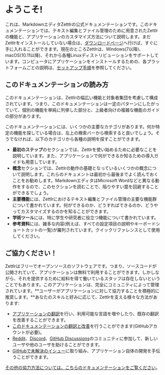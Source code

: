# ようこそ!

これは、MarkdownエディタZettlrの公式ドキュメンテーションです。このドキュメンテーションでは、テキスト編集とファイル管理のために用意されたZettlrの機能と、アプリケーションのカスタマイズ方法について説明します。まだZettlrをインストールしていない場合は、[ダウンロードページ](https://www.zettlr.com/download)へ行けば、すぐに手に入れることができます。現在のところZettlrは、Windows(7以降)、macOS(10.11以降)、それから各種Linuxディストリビューションをサポートしています。コンピュータにアプリケーションをインストールするための、各プラットフォームごとの説明は、[セットアップ手順](install.md)を参照してください。

## このドキュメンテーションの読み方

このドキュメンテーションは、Zettlrの幅広い機能と対象者集団を考慮して構成されています。つまり、このドキュメンテーションは一定のパターンにしたがっていて、個別の機能を単純に列挙した部分と、上級者向けの複雑な機能のガイドの部分があります。

このドキュメンテーションには、いくつかの主要なカテゴリがあります。何か特定の機能を探している場合は、左上の検索バーから検索すると良いでしょう。そうでなければ、以下のカテゴリから各種の説明を探すことができます。

- **最初のステップ**のセクションでは、Zettlrを使い始めるために必要なことを説明しています。また、アプリケーションで何ができるか知るための導入ガイドも用意しています。
- **概念**セクションでは、Zettlrの動作の基礎となっているいくつかの概念について説明します。これらのドキュメントは最初から最後までよく読んでおくことをお勧めします。MarkdownエディタはMicrosoft Wordなどと異なる動作をするので、このセクションを読むことで、陥りやすい罠を回避することができるでしょう。
- **主要機能**には、Zettlrにおけるテキスト編集とファイル管理の主要な機能群について書かれています。何ができるのか、どうすればできるのか、どうやってカスタマイズするのかを知ることができます。
- **学術ツール**には、特に学生や研究者に役立つ機能について書かれています。
- **参考資料**には、雑多な内容(例えば、すべての設定項目の説明やキーボードショートカットの一覧)が羅列されています。クイックリファレンスとして使用してください。

## ご協力ください！

Zettlrはフリーでオープンソースのソフトウェアです。つまり、ソースコードが公開されていて、アプリケーションは無料で利用することができます。しかしながら、それを提供するために給料を得て働いているスタッフは存在しないということでもあります。このアプリケーションは、完全にコミュニティによって管理されています。**ユーザーがアプリケーションに対して協力することを積極的に推奨します。**あなたのスキルと好みに応じて、Zettlrを支える様々な方法があります:

- [アプリケーションの翻訳](https://translate.zettlr.com/)を行い、利用可能な言語を増やしたり、既存の翻訳を改善することができます。
- [このドキュメンテーションの翻訳と改善](https://github.com/Zettlr/zettlr-docs/)を行うことができます(GitHubアカウントが必要)。
- [Reddit](https://www.reddit.com/r/Zettlr/)、[Discord](https://discord.com/invite/PcfS3DM9Xj)、[GitHub Discussions](https://github.com/Zettlr/Zettlr/discussions)のコミュニティに参加して、新しいユーザや他のユーザを助けることができます。
- [GitHubで未解決のイシュー](https://github.com/Zettlr/Zettlr/issues)に取り組み、アプリケーション自体の開発を手伝うことができます。

[その他の協力方法については、こちらのドキュメンテーションをご覧ください](get-involved.md)。
